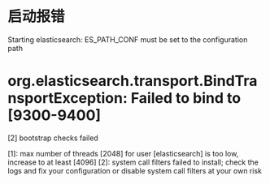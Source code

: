 # 启动报错

Starting elasticsearch: ES_PATH_CONF must be set to the configuration path


# org.elasticsearch.transport.BindTransportException: Failed to bind to [9300-9400]

[2] bootstrap checks failed

[1]: max number of threads [2048] for user [elasticsearch] is too low, increase to at least [4096]
[2]: system call filters failed to install; check the logs and fix your configuration or disable system call filters at your own risk